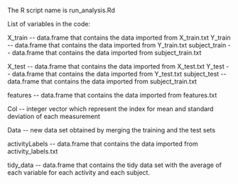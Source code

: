 The R script name is run_analysis.Rd

List of variables in the code:

X_train -- data.frame that contains the data imported from X_train.txt
Y_train -- data.frame that contains the data imported from Y_train.txt
subject_train -- data.frame that contains the data imported from subject_train.txt

X_test -- data.frame that contains the data imported from X_test.txt
Y_test -- data.frame that contains the data imported from Y_test.txt
subject_test -- data.frame that contains the data imported from subject_train.txt

features -- data.frame that contains the data imported from features.txt

Col -- integer vector which represent the index for mean and standard deviation of each measurement

Data -- new data set obtained by merging the training and the test sets

activityLabels -- data.frame that contains the data imported from activity_labels.txt

tidy_data -- data.frame that contains the tidy data set with the average of each variable for each activity and each subject.
